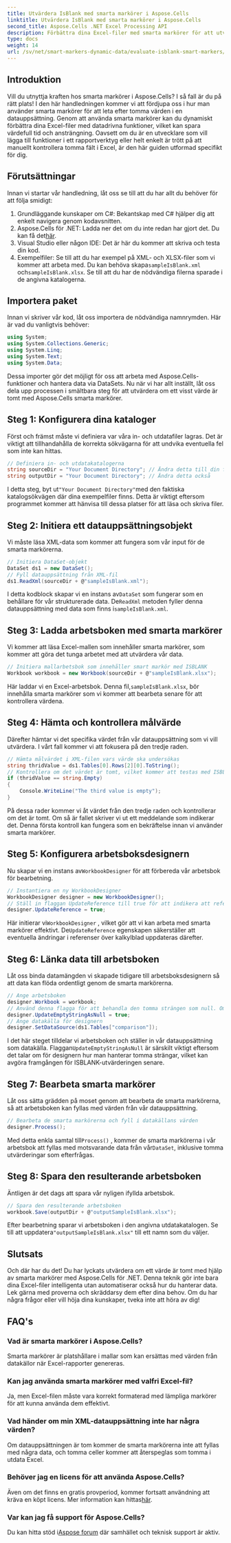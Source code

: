```yaml
---
title: Utvärdera IsBlank med smarta markörer i Aspose.Cells
linktitle: Utvärdera IsBlank med smarta markörer i Aspose.Cells
second_title: Aspose.Cells .NET Excel Processing API
description: Förbättra dina Excel-filer med smarta markörer för att utvärdera tomma värden effektivt med Aspose.Cells för .NET. Lär dig hur i denna steg-för-steg-guide.
type: docs
weight: 14
url: /sv/net/smart-markers-dynamic-data/evaluate-isblank-smart-markers/
---
```

## Introduktion
Vill du utnyttja kraften hos smarta markörer i Aspose.Cells? I så fall är du på rätt plats! I den här handledningen kommer vi att fördjupa oss i hur man använder smarta markörer för att leta efter tomma värden i en datauppsättning. Genom att använda smarta markörer kan du dynamiskt förbättra dina Excel-filer med datadrivna funktioner, vilket kan spara värdefull tid och ansträngning. Oavsett om du är en utvecklare som vill lägga till funktioner i ett rapportverktyg eller helt enkelt är trött på att manuellt kontrollera tomma fält i Excel, är den här guiden utformad specifikt för dig. 
## Förutsättningar
Innan vi startar vår handledning, låt oss se till att du har allt du behöver för att följa smidigt:
1. Grundläggande kunskaper om C#: Bekantskap med C# hjälper dig att enkelt navigera genom kodavsnitten.
2.  Aspose.Cells för .NET: Ladda ner det om du inte redan har gjort det. Du kan få det[här](https://releases.aspose.com/cells/net/).
3. Visual Studio eller någon IDE: Det är här du kommer att skriva och testa din kod. 
4. Exempelfiler: Se till att du har exempel på XML- och XLSX-filer som vi kommer att arbeta med. Du kan behöva skapa`sampleIsBlank.xml` och`sampleIsBlank.xlsx`. 
Se till att du har de nödvändiga filerna sparade i de angivna katalogerna.
## Importera paket
Innan vi skriver vår kod, låt oss importera de nödvändiga namnrymden. Här är vad du vanligtvis behöver:
```csharp
using System;
using System.Collections.Generic;
using System.Linq;
using System.Text;
using System.Data;
```
Dessa importer gör det möjligt för oss att arbeta med Aspose.Cells-funktioner och hantera data via DataSets.
Nu när vi har allt inställt, låt oss dela upp processen i smältbara steg för att utvärdera om ett visst värde är tomt med Aspose.Cells smarta markörer.
## Steg 1: Konfigurera dina kataloger
Först och främst måste vi definiera var våra in- och utdatafiler lagras. Det är viktigt att tillhandahålla de korrekta sökvägarna för att undvika eventuella fel som inte kan hittas.
```csharp
// Definiera in- och utdatakatalogerna
string sourceDir = "Your Document Directory"; // Ändra detta till din faktiska väg
string outputDir = "Your Document Directory"; // Ändra detta också
```
 I detta steg, byt ut`"Your Document Directory"`med den faktiska katalogsökvägen där dina exempelfiler finns. Detta är viktigt eftersom programmet kommer att hänvisa till dessa platser för att läsa och skriva filer.
## Steg 2: Initiera ett datauppsättningsobjekt
Vi måste läsa XML-data som kommer att fungera som vår input för de smarta markörerna.
```csharp
// Initiera DataSet-objekt
DataSet ds1 = new DataSet();
// Fyll datauppsättning från XML-fil
ds1.ReadXml(sourceDir + @"sampleIsBlank.xml");
```
 I detta kodblock skapar vi en instans av`DataSet` som fungerar som en behållare för vår strukturerade data. De`ReadXml` metoden fyller denna datauppsättning med data som finns i`sampleIsBlank.xml`.
## Steg 3: Ladda arbetsboken med smarta markörer
Vi kommer att läsa Excel-mallen som innehåller smarta markörer, som kommer att göra det tunga arbetet med att utvärdera vår data.
```csharp
// Initiera mallarbetsbok som innehåller smart markör med ISBLANK
Workbook workbook = new Workbook(sourceDir + @"sampleIsBlank.xlsx");
```
 Här laddar vi en Excel-arbetsbok. Denna fil,`sampleIsBlank.xlsx`, bör innehålla smarta markörer som vi kommer att bearbeta senare för att kontrollera värdena.
## Steg 4: Hämta och kontrollera målvärde
Därefter hämtar vi det specifika värdet från vår datauppsättning som vi vill utvärdera. I vårt fall kommer vi att fokusera på den tredje raden.
```csharp
// Hämta målvärdet i XML-filen vars värde ska undersökas
string thridValue = ds1.Tables[0].Rows[2][0].ToString();
// Kontrollera om det värdet är tomt, vilket kommer att testas med ISBLANK
if (thridValue == string.Empty)
{
    Console.WriteLine("The third value is empty");
}
```
På dessa rader kommer vi åt värdet från den tredje raden och kontrollerar om det är tomt. Om så är fallet skriver vi ut ett meddelande som indikerar det. Denna första kontroll kan fungera som en bekräftelse innan vi använder smarta markörer.
## Steg 5: Konfigurera arbetsboksdesignern
 Nu skapar vi en instans av`WorkbookDesigner` för att förbereda vår arbetsbok för bearbetning.
```csharp
// Instantiera en ny WorkbookDesigner
WorkbookDesigner designer = new WorkbookDesigner();
// Ställ in flaggan UpdateReference till true för att indikera att referenser i andra kalkylblad kommer att uppdateras
designer.UpdateReference = true;
```
 Här initierar vi`WorkbookDesigner` , vilket gör att vi kan arbeta med smarta markörer effektivt. De`UpdateReference` egenskapen säkerställer att eventuella ändringar i referenser över kalkylblad uppdateras därefter.
## Steg 6: Länka data till arbetsboken
Låt oss binda datamängden vi skapade tidigare till arbetsboksdesignern så att data kan flöda ordentligt genom de smarta markörerna.
```csharp
// Ange arbetsboken
designer.Workbook = workbook;
// Använd denna flagga för att behandla den tomma strängen som null. Om falskt fungerar inte ISBLANK
designer.UpdateEmptyStringAsNull = true;
// Ange datakälla för designern
designer.SetDataSource(ds1.Tables["comparison"]);
```
 I det här steget tilldelar vi arbetsboken och ställer in vår datauppsättning som datakälla. Flaggan`UpdateEmptyStringAsNull` är särskilt viktigt eftersom det talar om för designern hur man hanterar tomma strängar, vilket kan avgöra framgången för ISBLANK-utvärderingen senare.
## Steg 7: Bearbeta smarta markörer
Låt oss sätta grädden på moset genom att bearbeta de smarta markörerna, så att arbetsboken kan fyllas med värden från vår datauppsättning.
```csharp
// Bearbeta de smarta markörerna och fyll i datakällans värden
designer.Process();
```
 Med detta enkla samtal till`Process()` , kommer de smarta markörerna i vår arbetsbok att fyllas med motsvarande data från vår`DataSet`, inklusive tomma utvärderingar som efterfrågas.
## Steg 8: Spara den resulterande arbetsboken
Äntligen är det dags att spara vår nyligen ifyllda arbetsbok. 
```csharp
// Spara den resulterande arbetsboken
workbook.Save(outputDir + @"outputSampleIsBlank.xlsx");
```
 Efter bearbetning sparar vi arbetsboken i den angivna utdatakatalogen. Se till att uppdatera`"outputSampleIsBlank.xlsx"` till ett namn som du väljer.
## Slutsats
Och där har du det! Du har lyckats utvärdera om ett värde är tomt med hjälp av smarta markörer med Aspose.Cells för .NET. Denna teknik gör inte bara dina Excel-filer intelligenta utan automatiserar också hur du hanterar data. Lek gärna med proverna och skräddarsy dem efter dina behov. Om du har några frågor eller vill höja dina kunskaper, tveka inte att höra av dig!
## FAQ's
### Vad är smarta markörer i Aspose.Cells?
Smarta markörer är platshållare i mallar som kan ersättas med värden från datakällor när Excel-rapporter genereras.
### Kan jag använda smarta markörer med valfri Excel-fil?
Ja, men Excel-filen måste vara korrekt formaterad med lämpliga markörer för att kunna använda dem effektivt.
### Vad händer om min XML-datauppsättning inte har några värden?
Om datauppsättningen är tom kommer de smarta markörerna inte att fyllas med några data, och tomma celler kommer att återspeglas som tomma i utdata Excel.
### Behöver jag en licens för att använda Aspose.Cells?
 Även om det finns en gratis provperiod, kommer fortsatt användning att kräva en köpt licens. Mer information kan hittas[här](https://purchase.aspose.com/buy).
### Var kan jag få support för Aspose.Cells?
 Du kan hitta stöd i[Aspose forum](https://forum.aspose.com/c/cells/9) där samhället och teknisk support är aktiv.